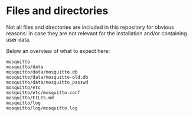 # Files and directories

Not all files and directories are included in this repository for obvious reasons: in case they are not relevant for the installation and/or containing user data.

Below an overview of what to expect here:
```
mosquitto
mosquitto/data
mosquitto/data/mosquitto.db
mosquitto/data/mosquitto-old.db
mosquitto/data/mosquitto_passwd
mosquitto/etc
mosquitto/etc/mosquitto.conf
mosquitto/FILES.md
mosquitto/log
mosquitto/log/mosquitto.log
```
